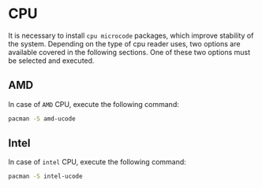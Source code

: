 # CPU

It is necessary to install `cpu microcode` packages, which improve stability of the system. Depending on the type of cpu reader uses, two options are available covered in the following sections. One of these two options must be selected and executed.

## AMD

In case of `AMD` CPU, execute the following command:

```sh
pacman -S amd-ucode
```

## Intel

In case of `intel` CPU, execute the following command:

```sh
pacman -S intel-ucode
```
